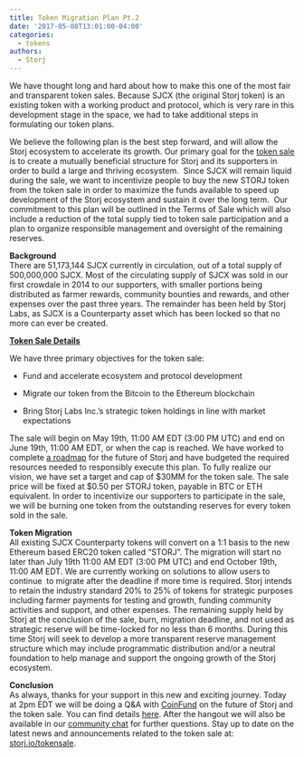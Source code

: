 ```yaml
---
title: Token Migration Plan Pt.2
date: '2017-05-08T13:01:00-04:00'
categories:
  - tokens
authors:
  - Storj
---
```

We have thought long and hard about how to make this one of the most fair and transparent token sales. Because SJCX (the original Storj token) is an existing token with a working product and protocol, which is very rare in this development stage in the space, we had to take additional steps in formulating our token plans.

<!--more-->

We believe the following plan is the best step forward, and will allow the Storj ecosystem to accelerate its growth. Our primary goal for the [token sale](https://storj.io/tokensale?utm_source=blog&utm_medium=cta&utm_campaign=token) is to create a mutually beneficial structure for Storj and its supporters in order to build a large and thriving ecosystem.  Since SJCX will remain liquid during the sale, we want to incentivize people to buy the new STORJ token from the token sale in order to maximize the funds available to speed up development of the Storj ecosystem and sustain it over the long term.  Our commitment to this plan will be outlined in the Terms of Sale which will also include a reduction of the total supply tied to token sale participation and a plan to organize responsible management and oversight of the remaining reserves.

**Background**  
There are 51,173,144 SJCX currently in circulation, out of a total supply of 500,000,000 SJCX. Most of the circulating supply of SJCX was sold in our first crowdale in 2014 to our supporters, with smaller portions being distributed as farmer rewards, community bounties and rewards, and other expenses over the past three years. The remainder has been held by Storj Labs, as SJCX is a Counterparty asset which has been locked so that no more can ever be created.

**[Token Sale Details](https://storj.io/tokensale?utm_source=blog&utm_medium=cta&utm_campaign=token)**

We have three primary objectives for the token sale:

*   Fund and accelerate ecosystem and protocol development  
    
*   Migrate our token from the Bitcoin to the Ethereum blockchain  
    
*   Bring Storj Labs Inc.’s strategic token holdings in line with market expectations  
    

The sale will begin on May 19th, 11:00 AM EDT (3:00 PM UTC) and end on June 19th, 11:00 AM EDT, or when the cap is reached. We have worked to complete [a roadmap](http://blog.storj.io/post/159566947133/storj-new-protocol-new-opportunities) for the future of Storj and have budgeted the required resources needed to responsibly execute this plan. To fully realize our vision, we have set a target and cap of $30MM for the token sale. The sale price will be fixed at $0.50 per STORJ token, payable in BTC or ETH equivalent. In order to incentivize our supporters to participate in the sale, we will be burning one token from the outstanding reserves for every token sold in the sale.

**Token Migration**  
All existing SJCX Counterparty tokens will convert on a 1:1 basis to the new Ethereum based ERC20 token called “STORJ”. The migration will start no later than July 19th 11:00 AM EDT (3:00 PM UTC) and end October 19th, 11:00 AM EDT. We are currently working on solutions to allow users to continue  to migrate after the deadline if more time is required. Storj intends to retain the industry standard 20% to 25% of tokens for strategic purposes including farmer payments for testing and growth, funding community activities and support, and other expenses. The remaining supply held by Storj at the conclusion of the sale, burn, migration deadline, and not used as strategic reserve will be time-locked for no less than 6 months. During this time Storj will seek to develop a more transparent reserve management structure which may include programmatic distribution and/or a neutral foundation to help manage and support the ongoing growth of the Storj ecosystem.

**Conclusion**  
As always, thanks for your support in this new and exciting journey. Today at 2pm EDT we will be doing a Q&A with [CoinFund](https://coinfund.io/) on the future of Storj and the token sale. You can find details [here](http://storj.me/CoinFund). After the hangout we will also be available in our [community chat](https://storj.io/community.html) for further questions. Stay up to date on the latest news and announcements related to the token sale at: [storj.io/tokensale](https://storj.io/tokensale?utm_source=blog&utm_medium=cta&utm_campaign=token).
